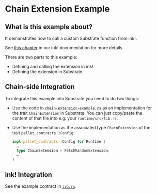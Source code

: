 # Chain Extension Example

## What is this example about?

It demonstrates how to call a custom Substrate function from ink!.

See [this chapter](https://use.ink/macros-attributes/chain-extension)
in our ink! documentation for more details.

There are two parts to this example:

* Defining and calling the extension in ink!.
* Defining the extension in Substrate.

## Chain-side Integration

To integrate this example into Substrate you need to do two things:

* Use the code in [`chain-extension-example.rs`](runtime/chain-extension-example.rs)
  as an implementation for the trait `ChainExtension` in Substrate.
  You can just copy/paste the content of that file into e.g. your `runtime/src/lib.rs`.

* Use the implementation as the associated type `ChainExtension` of the trait
  `pallet_contracts::Config`:
  ```rust
  impl pallet_contracts::Config for Runtime {
    …
    type ChainExtension = FetchRandomExtension;
    …
  }
  ```

## ink! Integration

See the example contract in [`lib.rs`](lib.rs).
